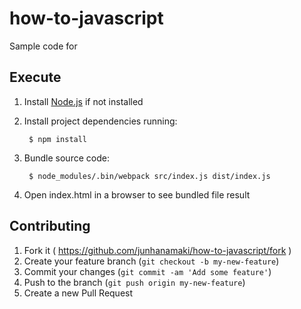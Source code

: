 # how-to-javascript

Sample code for []()

## Execute

1. Install [Node.js](https://nodejs.org/) if not installed

2. Install project dependencies running:

        $ npm install

3. Bundle source code:

        $ node_modules/.bin/webpack src/index.js dist/index.js

4. Open index.html in a browser to see bundled file result

## Contributing

1. Fork it ( https://github.com/junhanamaki/how-to-javascript/fork )
2. Create your feature branch (`git checkout -b my-new-feature`)
3. Commit your changes (`git commit -am 'Add some feature'`)
4. Push to the branch (`git push origin my-new-feature`)
5. Create a new Pull Request